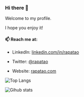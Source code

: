 ### Hi there 👋

Welcome to my profile.

I hope you enjoy it!

#### 📫 Reach me at:

- LinkedIn: [linkedin.com/in/rapatao](https://www.linkedin.com/in/rapatao/)

- Twitter: [@rapatao](https://twitter.com/rapatao/)

- Website: [rapatao.com](https://www.rapatao.com/)


![Top Langs](https://github-readme-stats.vercel.app/api/top-langs/?username=rapatao&layout=compact)

![Gihub stats](https://github-readme-stats.vercel.app/api?username=rapatao&show_icons=true)
